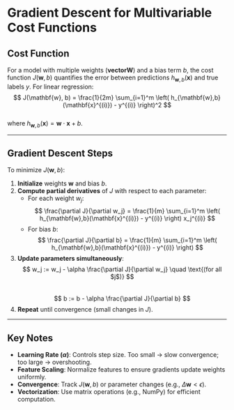 # Gradient Descent for Multivariable Cost Functions

## **Cost Function**  
For a model with multiple weights (**vectorW**) and a bias term $b$, the cost function $J(\mathbf{w}, b)$ quantifies the error between predictions $h_{\mathbf{w},b}(\mathbf{x})$ and true labels $y$. For linear regression:  
$$
J(\mathbf{w}, b) = \frac{1}{2m} \sum_{i=1}^m \left( h_{\mathbf{w},b}(\mathbf{x}^{(i)}) - y^{(i)} \right)^2
$$  
where $h_{\mathbf{w},b}(\mathbf{x}) = \mathbf{w} \cdot \mathbf{x} + b$.

---

## **Gradient Descent Steps**  
To minimize $J(\mathbf{w}, b)$:  
1. **Initialize** weights $\mathbf{w}$ and bias $b$.  
2. **Compute partial derivatives** of $J$ with respect to each parameter:  
   - For each weight $w_j$:  
   $$
   \frac{\partial J}{\partial w_j} = \frac{1}{m} \sum_{i=1}^m \left( h_{\mathbf{w},b}(\mathbf{x}^{(i)}) - y^{(i)} \right) x_j^{(i)}
   $$  
   - For bias $b$:  
   $$
   \frac{\partial J}{\partial b} = \frac{1}{m} \sum_{i=1}^m \left( h_{\mathbf{w},b}(\mathbf{x}^{(i)}) - y^{(i)} \right)
   $$  
3. **Update parameters simultaneously**:  
   $$
   w_j := w_j - \alpha \frac{\partial J}{\partial w_j} \quad \text{(for all $j$)}
   $$  
   $$
   b := b - \alpha \frac{\partial J}{\partial b}
   $$  
4. **Repeat** until convergence (small changes in $J$).  

---

## **Key Notes**  
- **Learning Rate ($\alpha$)**: Controls step size. Too small → slow convergence; too large → overshooting.  
- **Feature Scaling**: Normalize features to ensure gradients update weights uniformly.  
- **Convergence**: Track $J(\mathbf{w}, b)$ or parameter changes (e.g., $\Delta \mathbf{w} < \epsilon$).  
- **Vectorization**: Use matrix operations (e.g., NumPy) for efficient computation.  